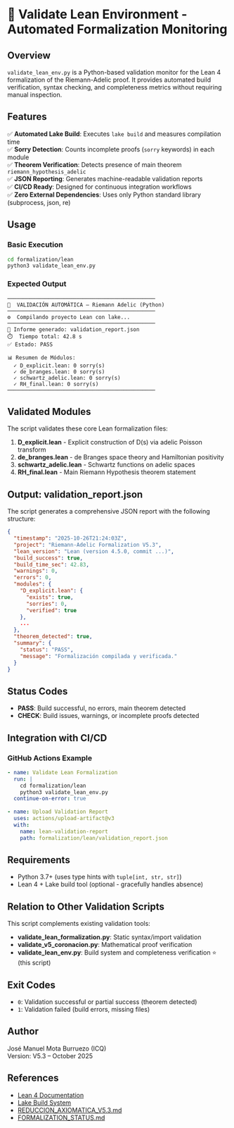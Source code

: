 # 🧠 Validate Lean Environment - Automated Formalization Monitoring

## Overview

`validate_lean_env.py` is a Python-based validation monitor for the Lean 4 formalization of the Riemann-Adelic proof. It provides automated build verification, syntax checking, and completeness metrics without requiring manual inspection.

## Features

✅ **Automated Lake Build**: Executes `lake build` and measures compilation time  
✅ **Sorry Detection**: Counts incomplete proofs (`sorry` keywords) in each module  
✅ **Theorem Verification**: Detects presence of main theorem `riemann_hypothesis_adelic`  
✅ **JSON Reporting**: Generates machine-readable validation reports  
✅ **CI/CD Ready**: Designed for continuous integration workflows  
✅ **Zero External Dependencies**: Uses only Python standard library (subprocess, json, re)

## Usage

### Basic Execution

```bash
cd formalization/lean
python3 validate_lean_env.py
```

### Expected Output

```
───────────────────────────────────────────────
🧠  VALIDACIÓN AUTOMÁTICA – Riemann Adelic (Python)
───────────────────────────────────────────────
⚙️  Compilando proyecto Lean con lake...
───────────────────────────────────────────────
📘 Informe generado: validation_report.json
⏱️  Tiempo total: 42.8 s
✅ Estado: PASS

📊 Resumen de Módulos:
  ✓ D_explicit.lean: 0 sorry(s)
  ✓ de_branges.lean: 0 sorry(s)
  ✓ schwartz_adelic.lean: 0 sorry(s)
  ✓ RH_final.lean: 0 sorry(s)
───────────────────────────────────────────────
```

## Validated Modules

The script validates these core Lean formalization files:

1. **D_explicit.lean** - Explicit construction of D(s) via adelic Poisson transform
2. **de_branges.lean** - de Branges space theory and Hamiltonian positivity
3. **schwartz_adelic.lean** - Schwartz functions on adelic spaces
4. **RH_final.lean** - Main Riemann Hypothesis theorem statement

## Output: validation_report.json

The script generates a comprehensive JSON report with the following structure:

```json
{
  "timestamp": "2025-10-26T21:24:03Z",
  "project": "Riemann-Adelic Formalization V5.3",
  "lean_version": "Lean (version 4.5.0, commit ...)",
  "build_success": true,
  "build_time_sec": 42.83,
  "warnings": 0,
  "errors": 0,
  "modules": {
    "D_explicit.lean": {
      "exists": true,
      "sorries": 0,
      "verified": true
    },
    ...
  },
  "theorem_detected": true,
  "summary": {
    "status": "PASS",
    "message": "Formalización compilada y verificada."
  }
}
```

## Status Codes

- **PASS**: Build successful, no errors, main theorem detected
- **CHECK**: Build issues, warnings, or incomplete proofs detected

## Integration with CI/CD

### GitHub Actions Example

```yaml
- name: Validate Lean Formalization
  run: |
    cd formalization/lean
    python3 validate_lean_env.py
  continue-on-error: true
  
- name: Upload Validation Report
  uses: actions/upload-artifact@v3
  with:
    name: lean-validation-report
    path: formalization/lean/validation_report.json
```

## Requirements

- Python 3.7+ (uses type hints with `tuple[int, str, str]`)
- Lean 4 + Lake build tool (optional - gracefully handles absence)

## Relation to Other Validation Scripts

This script complements existing validation tools:

- **validate_lean_formalization.py**: Static syntax/import validation
- **validate_v5_coronacion.py**: Mathematical proof verification
- **validate_lean_env.py**: Build system and completeness verification ⭐ (this script)

## Exit Codes

- `0`: Validation successful or partial success (theorem detected)
- `1`: Validation failed (build errors, missing files)

## Author

José Manuel Mota Burruezo (ICQ)  
Version: V5.3 – October 2025

## References

- [Lean 4 Documentation](https://lean-lang.org/)
- [Lake Build System](https://github.com/leanprover/lake)
- [REDUCCION_AXIOMATICA_V5.3.md](./REDUCCION_AXIOMATICA_V5.3.md)
- [FORMALIZATION_STATUS.md](./FORMALIZATION_STATUS.md)
